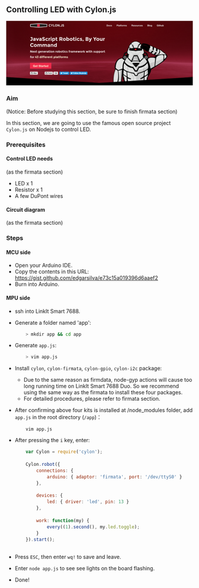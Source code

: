 ## Controlling LED with Cylon.js

![](cylon.png)

### Aim

(Notice: Before studying this section, be sure to finish firmata section)

In this section, we are going to use the famous open source project `Cylon.js` on Nodejs to control LED.

### Prerequisites

#### Control LED needs

(as the firmata section)
* LED x 1
* Resistor x 1
* A few DuPont wires

#### Circuit diagram
(as the firmata section)

### Steps

#### MCU side
* Open your Arduino IDE. 
* Copy the contents in this URL: https://gist.github.com/edgarsilva/e73c15a019396d6aaef2 
* Burn into Arduino.  

#### MPU side

* ssh into LinkIt Smart 7688.

* Generate a folder named 'app':
    ``` bash
        > mkdir app && cd app
    ```

* Generate `app.js`:
    ``` bash
        > vim app.js
    ```
    
* Install `cylon`, `cylon-firmata`, `cylon-gpio`, `cylon-i2c` package:
    
    * Due to the same reason as firmdata, node-gyp actions will cause too long running time on LinkIt Smart 7688 Duo. So we recommend using the same way as the firmata to install these four packages.
    * For detailed procedures, please refer to firmata section.
    
    
* After confirming above four kits is installed at /node_modules folder, add `app.js` in the root directory (`/app`)：
    ```
        vim app.js
    ```
* After pressing the `i` key, enter:
    ``` js
        var Cylon = require('cylon');

        Cylon.robot({
            connections: {
                arduino: { adaptor: 'firmata', port: '/dev/ttyS0' }
            },

            devices: {
                led: { driver: 'led', pin: 13 }
            },

            work: function(my) {
                every((1).second(), my.led.toggle);
            }
        }).start();
        
    ```
* Press `ESC`, then enter `wq!` to save and leave.
* Enter `node app.js` to see see lights on the board flashing.
* Done!
    

        

    